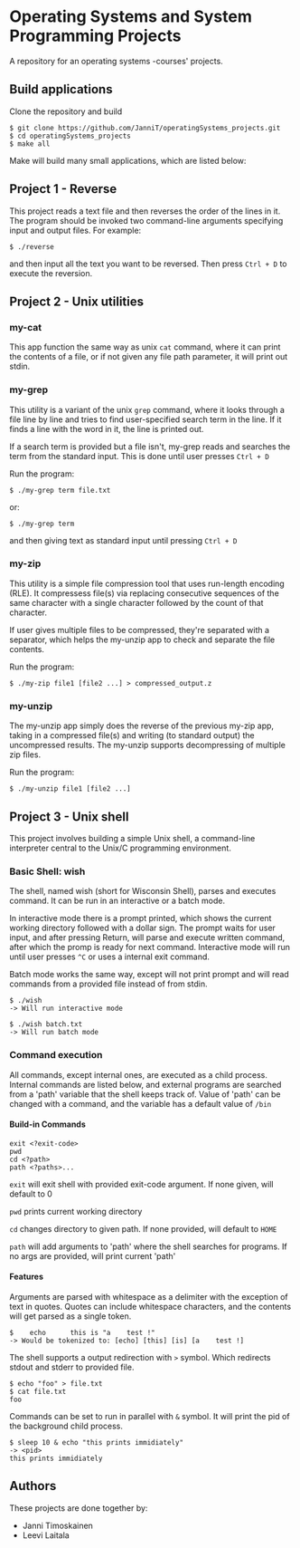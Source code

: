 # Operating Systems and System Programming Projects
A repository for an operating systems -courses' projects. 

## Build applications

Clone the repository and build

```
$ git clone https://github.com/JanniT/operatingSystems_projects.git
$ cd operatingSystems_projects
$ make all
```

Make will build many small applications, which are listed below:

## Project 1 - Reverse

This project reads a text file and then reverses the order of the lines in it. 
The program should be invoked two command-line arguments specifying input and 
output files. For example: 

```
$ ./reverse
```
and then input all the text you want to be reversed. Then press `Ctrl + D` to
execute the reversion.

## Project 2 - Unix utilities

### my-cat

This app function the same way as unix `cat` command, where it can print the
contents of a file, or if not given any file path parameter, it will print out
stdin.

### my-grep

This utility is a variant of the unix `grep` command, where it looks through a
file line by line and tries to find user-specified search term in the line. If
it finds a line with the word in it, the line is printed out.

If a search term is provided but a file isn't, my-grep reads and searches the
term from the standard input. This is done until user presses `Ctrl + D`

Run the program:  

```
$ ./my-grep term file.txt
```

or:

```
$ ./my-grep term
```
and then giving text as standard input until pressing `Ctrl + D`

### my-zip

This utility is a simple file compression tool that uses run-length encoding
(RLE). It compressess file(s) via replacing consecutive sequences of the same
character with a single character followed by the count of that character.

If user gives multiple files to be compressed, they're separated with a
separator, which helps the my-unzip app to check and separate the file contents.

Run the program: 

```
$ ./my-zip file1 [file2 ...] > compressed_output.z
```

### my-unzip

The my-unzip app simply does the reverse of the previous my-zip app, taking in
a compressed file(s) and writing (to standard output) the uncompressed results.
The my-unzip supports decompressing of multiple zip files.

Run the program: 

```
$ ./my-unzip file1 [file2 ...]
```

## Project 3 - Unix shell

This project involves building a simple Unix shell, a command-line interpreter
central to the Unix/C programming environment.

### Basic Shell: wish
The shell, named wish (short for Wisconsin Shell), parses and executes command.
It can be run in an interactive or a batch mode.

In interactive mode there is a prompt printed, which shows the current working
directory followed with a dollar sign. The prompt waits for user input, and
after pressing Return, will parse and execute written command, after which
the promp is ready for next command. Interactive mode will run until user
presses `^C` or uses a internal exit command.

Batch mode works the same way, except will not print prompt and will read
commands from a provided file instead of from stdin.

```
$ ./wish
-> Will run interactive mode

$ ./wish batch.txt
-> Will run batch mode
```

### Command execution

All commands, except internal ones, are executed as a child process. Internal
commands are listed below, and external programs are searched from a 'path'
variable that the shell keeps track of. Value of 'path' can be changed with
a command, and the variable has a default value of `/bin`

#### Build-in Commands

```
exit <?exit-code>
pwd
cd <?path>
path <?paths>...
```

`exit` will exit shell with provided exit-code argument. If none given, will
default to 0

`pwd` prints current working directory

`cd` changes directory to given path. If none provided, will default to `HOME`

`path` will add arguments to 'path' where the shell searches for programs.
If no args are provided, will print current 'path'

#### Features

Arguments are parsed with whitespace as a delimiter with the exception of
text in quotes. Quotes can include whitespace characters, and the contents
will get parsed as a single token.

```
$    echo      this is "a    test !"
-> Would be tokenized to: [echo] [this] [is] [a    test !]
```

The shell supports a output redirection with `>` symbol. Which redirects
stdout and stderr to provided file.

```
$ echo "foo" > file.txt
$ cat file.txt
foo
```

Commands can be set to run in parallel with `&` symbol. It will print the pid
of the background child process.

```
$ sleep 10 & echo "this prints immidiately"
-> <pid>
this prints immidiately
```

## Authors

These projects are done together by:
- Janni Timoskainen
- Leevi Laitala

